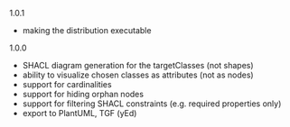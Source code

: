 1.0.1
- making the distribution executable

1.0.0
- SHACL diagram generation for the targetClasses (not shapes)
- ability to visualize chosen classes as attributes (not as nodes)
- support for cardinalities
- support for hiding orphan nodes
- support for filtering SHACL constraints  (e.g. required properties only)
- export to PlantUML, TGF (yEd)